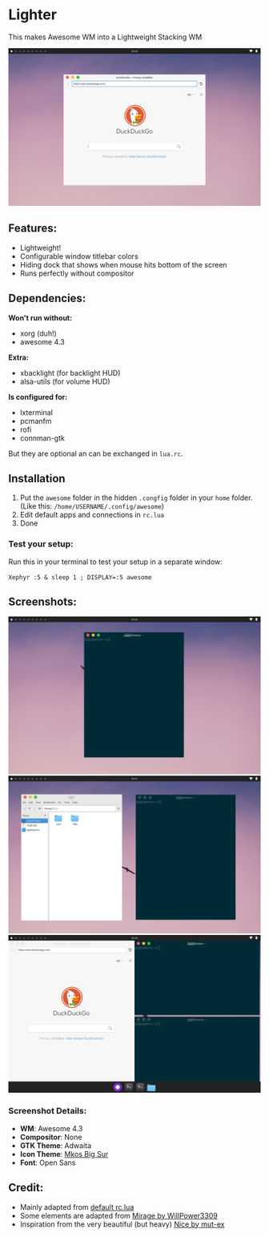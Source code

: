 # Lighter

This makes Awesome WM into a Lightweight Stacking WM

![](/screenshots/browser.png)

## Features:
- Lightweight!
- Configurable window titlebar colors
- Hiding dock that shows when mouse hits bottom of the screen
- Runs perfectly without compositor

## Dependencies:
**Won't run without:**
- xorg (duh!)
- awesome 4.3

**Extra:**
- xbacklight (for backlight HUD)
- alsa-utils (for volume HUD)

**Is configured for:**
- lxterminal
- pcmanfm
- rofi
- connman-gtk

But they are optional an can be exchanged in `lua.rc`.

## Installation
1. Put the `awesome` folder in the hidden `.congfig` folder in your `home` folder. (Like this: `/home/USERNAME/.config/awesome`)
2. Edit default apps and connections in `rc.lua`
3. Done

### Test your setup:

Run this in your terminal to test your setup in a separate window:

```
Xephyr :5 & sleep 1 ; DISPLAY=:5 awesome
```

## Screenshots:
![](/screenshots/terminal.png)
![](/screenshots/files_terminal.png)
![](/screenshots/tiling_dock.png)

### Screenshot Details:
- **WM**: Awesome 4.3
- **Compositor**: None
- **GTK Theme**: Adwaita
- **Icon Theme**: [Mkos Big Sur](https://github.com/zayronxio/Mkos-Big-Sur)
- **Font**: Open Sans

## Credit:
- Mainly adapted from [default rc.lua](https://awesomewm.org/doc/api/sample%20files/rc.lua.html)
- Some elements are adapted from [Mirage by WillPower3309](https://github.com/WillPower3309/awesome-dotfiles)
- Inspiration from the very beautiful (but heavy) [Nice by mut-ex](https://github.com/mut-ex/awesome-wm-nice)
